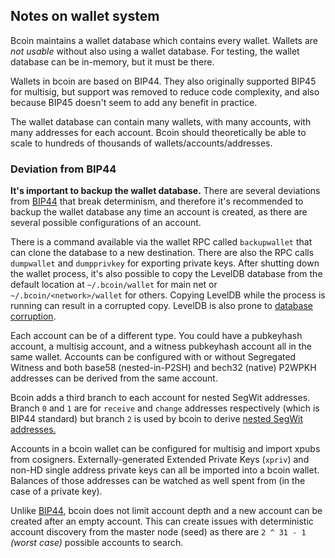 ## Notes on wallet system

Bcoin maintains a wallet database which contains every wallet. Wallets are _not
usable_ without also using a wallet database. For testing, the wallet database
can be in-memory, but it must be there.

Wallets in bcoin are based on BIP44. They also originally supported BIP45 for
multisig, but support was removed to reduce code complexity, and also because BIP45
doesn't seem to add any benefit in practice.

The wallet database can contain many wallets, with many accounts, with many
addresses for each account. Bcoin should theoretically be able to scale to
hundreds of thousands of wallets/accounts/addresses.

### Deviation from BIP44

**It's important to backup the wallet database.** There are several deviations from
[BIP44](https://github.com/bitcoin/bips/blob/master/bip-0044.mediawiki) that break
determinism, and therefore it's recommended to backup the wallet database any time
an account is created, as there are several possible configurations of an account.

There is a command available via the wallet RPC called `backupwallet` that can clone
the database to a new destination. There are also the RPC calls `dumpwallet` and
`dumpprivkey` for exporting private keys. After shutting down the wallet process,
it's also possible to copy the LevelDB database from the default location at
`~/.bcoin/wallet` for main net or `~/.bcoin/<network>/wallet` for others. Copying
LevelDB while the process is running can result in a corrupted copy. LevelDB is
also prone to [database corruption](https://en.wikipedia.org/wiki/LevelDB#Bugs_and_reliability).

Each account can be of a different type. You could have a pubkeyhash account,
a multisig account, and a witness pubkeyhash account all in the same wallet.
Accounts can be configured with or without Segregated Witness and both base58
(nested-in-P2SH) and bech32 (native) P2WPKH addresses can be derived from the
same account.

Bcoin adds a third branch to each account for nested SegWit addresses.
Branch `0` and `1` are for `receive` and `change` addresses respectively (which
is BIP44 standard) but branch `2` is used by bcoin to derive
[nested SegWit addresses.](https://github.com/bitcoin/bips/blob/master/bip-0141.mediawiki#P2WPKH_nested_in_BIP16_P2SH)

Accounts in a bcoin wallet can be configured for multisig and import xpubs
from cosigners. Externally-generated Extended Private Keys (`xpriv`) and non-HD
single address private keys can all be imported into a bcoin wallet. Balances
of those addresses can be watched as well spent from (in the case of a private
key).

Unlike [BIP44](https://github.com/bitcoin/bips/blob/master/bip-0044.mediawiki),
bcoin does not limit account depth and a new account can be created
after an empty account. This can create issues with deterministic account
discovery from the master node (seed) as there are `2 ^ 31 - 1` _(worst case)_
possible accounts to search.